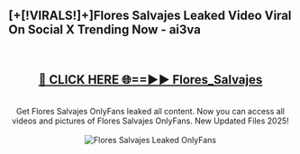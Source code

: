 <h2>[+[!VIRALS!]+]Flores Salvajes Leaked Video Viral On Social X Trending Now - ai3va</h2>
<br>
<div align="center">
<h2><a href="https://libra.edu.pl?Flores_Salvajes" rel="nofollow">🔴 CLICK HERE 🌐==►► Flores_Salvajes</a></h2>
<br>
Get Flores Salvajes OnlyFans leaked all content. Now you can access all videos and pictures of Flores Salvajes OnlyFans. New Updated Files 2025!
<br>
<br>
<a href="https://libra.edu.pl?Flores_Salvajes" rel="nofollow" data-target="animated-image.originalLink"><img src="https://i.ibb.co.com/WyWwxjT/player-gif2.gif" alt="Flores Salvajes Leaked OnlyFans" style="max-width: 100%; display: inline-block;" data-target="animated-image.originalImage"></a>
</div>
<br>